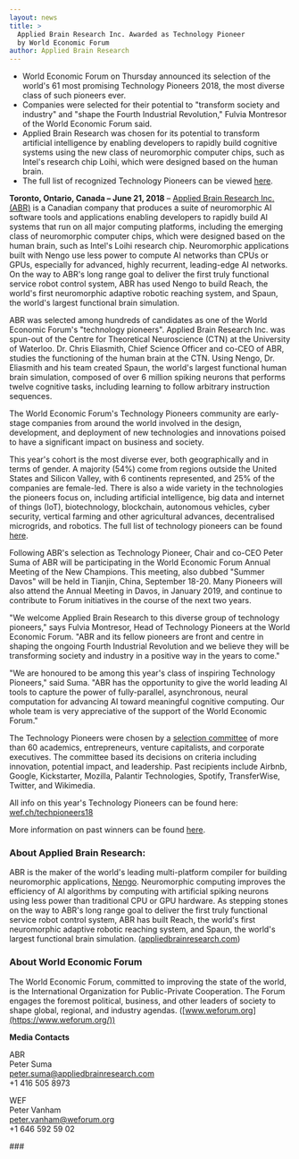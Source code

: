 ```yaml
---
layout: news
title: >
  Applied Brain Research Inc. Awarded as Technology Pioneer
  by World Economic Forum
author: Applied Brain Research
---
```


- World Economic Forum on Thursday announced its selection of the
  world's 61 most promising Technology Pioneers 2018, the most diverse
  class of such pioneers ever.
- Companies were selected for their potential to "transform society
  and industry" and "shape the Fourth Industrial Revolution," Fulvia
  Montresor of the World Economic Forum said.
- Applied Brain Research was chosen for its potential to transform
  artificial intelligence by enabling developers to rapidly build
  cognitive systems using the new class of neuromorphic computer
  chips, such as Intel's research chip Loihi, which were designed
  based on the human brain.
- The full list of recognized Technology Pioneers can be viewed
  [here](http://wef.ch/techpioneers18).

**Toronto, Ontario, Canada – June 21, 2018** –
[Applied Brain Research Inc. (ABR)](https://appliedbrainresearch.com/)
is a Canadian company
that produces a suite of neuromorphic AI software tools and
applications enabling developers to rapidly build AI systems that run
on all major computing platforms, including the emerging class of
neuromorphic computer chips, which were designed based on the human
brain, such as Intel's Loihi research chip. Neuromorphic applications
built with Nengo use less power to compute AI networks than CPUs or
GPUs, especially for advanced, highly recurrent, leading-edge AI
networks. On the way to ABR's long range goal to deliver the first
truly functional service robot control system, ABR has used Nengo to
build Reach, the world's first neuromorphic adaptive robotic reaching
system, and Spaun, the world's largest functional brain simulation.

ABR was selected among hundreds of candidates as one of the World
Economic Forum's "technology pioneers". Applied Brain Research
Inc. was spun-out of the Centre for Theoretical Neuroscience (CTN) at
the University of Waterloo. Dr. Chris Eliasmith, Chief Science Officer
and co-CEO of ABR, studies the functioning of the human brain at the
CTN. Using Nengo, Dr. Eliasmith and his team created Spaun, the
world's largest functional human brain simulation, composed of over 6
million spiking neurons that performs twelve cognitive tasks,
including learning to follow arbitrary instruction sequences.

The World Economic Forum's Technology Pioneers community are
early-stage companies from around the world involved in the design,
development, and deployment of new technologies and innovations poised
to have a significant impact on business and society.

This year's cohort is the most diverse ever, both geographically and
in terms of gender. A majority (54%) come from regions outside the
United States and Silicon Valley, with 6 continents represented, and
25% of the companies are female-led. There is also a wide variety in
the technologies the pioneers focus on, including artificial
intelligence, big data and internet of things (IoT), biotechnology,
blockchain, autonomous vehicles, cyber security, vertical farming and
other agricultural advances, decentralised microgrids, and
robotics. The full list of technology pioneers can be found
[here](http://wef.ch/techpioneers18).

Following ABR's selection as Technology Pioneer, Chair and co-CEO
Peter Suma of ABR will be participating in the World Economic Forum
Annual Meeting of the New Champions. This meeting, also dubbed "Summer
Davos" will be held in Tianjin, China, September 18-20. Many Pioneers
will also attend the Annual Meeting in Davos, in January 2019, and
continue to contribute to Forum initiatives in the course of the next
two years.

"We welcome Applied Brain Research to this diverse group of technology
pioneers," says Fulvia Montresor, Head of Technology Pioneers at the
World Economic Forum. "ABR and its fellow pioneers are front and
centre in shaping the ongoing Fourth Industrial Revolution and we
believe they will be transforming society and industry in a positive
way in the years to come."

"We are honoured to be among this year's class of inspiring Technology
Pioneers," said Suma. "ABR has the opportunity to give the world
leading AI tools to capture the power of fully-parallel, asynchronous,
neural computation for advancing AI toward meaningful cognitive
computing. Our whole team is very appreciative of the support of the
World Economic Forum."

The Technology Pioneers were chosen by a [selection
committee](http://www3.weforum.org/docs/TP/WEF_TP_SelectionCommittee.pdf)
of more than 60 academics, entrepreneurs, venture capitalists, and
corporate executives. The committee based its decisions on criteria
including innovation, potential impact, and leadership. Past
recipients include Airbnb, Google, Kickstarter, Mozilla, Palantir
Technologies, Spotify, TransferWise, Twitter, and Wikimedia.

All info on this year's Technology Pioneers can be found here:
[wef.ch/techpioneers18](http://wef.ch/techpioneers18)

More information on past winners can be found
[here](http://www.weforum.org/community/technology-pioneers).

### About Applied Brain Research:

ABR is the maker of the world's leading multi-platform compiler for
building neuromorphic applications, [Nengo](https://www.nengo.ai).
Neuromorphic computing improves the efficiency
of AI algorithms by computing with artificial spiking neurons using
less power than traditional CPU or GPU hardware. As stepping stones on
the way to ABR's long range goal to deliver the first truly functional
service robot control system, ABR has built Reach, the world's first
neuromorphic adaptive robotic reaching system, and Spaun, the world's
largest functional brain simulation.
([appliedbrainresearch.com](https://appliedbrainresearch.com))

### About World Economic Forum

The World Economic Forum, committed to improving the state of the
world, is the International Organization for Public-Private
Cooperation. The Forum engages the foremost political, business, and
other leaders of society to shape global, regional, and industry
agendas. ([www.weforum.org](https://www.weforum.org/))

**Media Contacts**

ABR<br>
Peter Suma<br>
peter.suma@appliedbrainresearch.com<br>
+1 416 505 8973

WEF<br>
Peter Vanham<br>
peter.vanham@weforum.org<br>
+1 646 592 59 02

\#\#\#
